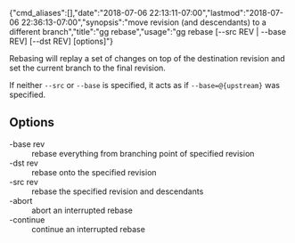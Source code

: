 {"cmd_aliases":[],"date":"2018-07-06 22:13:11-07:00","lastmod":"2018-07-06 22:36:13-07:00","synopsis":"move revision (and descendants) to a different branch","title":"gg rebase","usage":"gg rebase [--src REV | --base REV] [--dst REV] [options]"}

Rebasing will replay a set of changes on top of the destination
revision and set the current branch to the final revision.

If neither `--src` or `--base` is specified, it acts as if
`--base=@{upstream}` was specified.

## Options

<dl class="flag_list">
	<dt>-base rev</dt>
	<dd>rebase everything from branching point of specified revision</dd>
	<dt>-dst rev</dt>
	<dd>rebase onto the specified revision</dd>
	<dt>-src rev</dt>
	<dd>rebase the specified revision and descendants</dd>
	<dt>-abort</dt>
	<dd>abort an interrupted rebase</dd>
	<dt>-continue</dt>
	<dd>continue an interrupted rebase</dd>
</dl>
